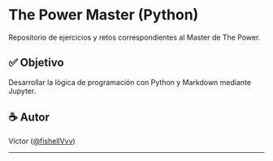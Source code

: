# The Power Master (Python)

Repositorio de ejercicios y retos correspondientes al Master de The Power.

## ✅ Objetivo

Desarrollar la lógica de programación con Python y Markdown mediante Jupyter.

## ☕ Autor

Víctor ([@fishellVvv](https://github.com/fishellVvv))

---
